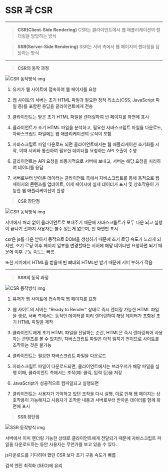 # SSR 과 CSR

<hr/>

> **CSR(Client-Side Rendering)**
> CSR는 클라이언트에서 웹 애플리케이션의 렌더링을 담당하는 방식

> **SSR(Server-Side Rendering)**
> SSR는 서버 측에서 웹 페이지의 렌더링을 담당하는 방식

<hr/>

> **CSR의 동작 과정**

<img src="https://img1.daumcdn.net/thumb/R1280x0/?scode=mtistory2&fname=https%3A%2F%2Fblog.kakaocdn.net%2Fdn%2FEk28V%2FbtrFde42IHr%2Fyb4wyWVcsqkV96kkrpS4Z0%2Fimg.png" alt="CSR 동작방식 img">

1. 유저가 웹 사이트에 접속하여 웹 페이지를 요청

2. 웹 사이트의 서버는 초기 HTML 파일과 필요한 정적 리소스(CSS, JavaScript 파일 등)를 포함한 응답을 클라이언트에게 전송

3. 클라이언트는 받은 초기 HTML 파일을 렌더링하여 빈 페이지를 화면에 표시

4. 클라이언트가 초기 HTML 파일을 분석하고, 필요한 자바스크립트 파일을 다운로드, 자바스크립트 파일에는 웹 애플리케이션의 로직이 포함

5. 자바스크립트 파일 다운로드 되면 클라이언트에서는 웹 애플리케이션 초기화를 시작, 이때 서버와 통신하여 필요한 데이터를 요청하는 API 호출이 수행

6. 클라이언트는 API 요청을 비동기적으로 서버에 보내고, 서버는 해당 요청을 처리하여 데이터를 응답

7. 서버로부터 받아온 데이터는 클라이언트 측에서 자바스크립트를 통해 동적으로 웹 페이지의 콘텐츠를 업데이트, 이제 페이지에 실제 데이터가 표시 및 상호작용이 가능한 웹 애플리케이션이 완성

> **CSR 장단점**

<img src="https://img1.daumcdn.net/thumb/R1280x0/?scode=mtistory2&fname=https%3A%2F%2Fblog.kakaocdn.net%2Fdn%2FkFsCv%2FbtrE6zccPL3%2F3918efAnS6kWmSh6v1sk4K%2Fimg.png" alt="CSR 동작방식 img">

서버에서 처리 없이 클라이언트로 보내주기 때문에 자바스크릅트가 모두 다운 되고 실행이 끝나기 전까지 사용자는 볼수 있는게 없으며, 빈 화면만 표시

csr은 js를 다운 받아서 동적으로 DOM을 생성하기 때문에 초기 로딩 속도가 느리게 되지만, 초기 로딩 이후 페이지 일부를 변경할때는 서버에 해당 데이터만 요청하면 되기 때문에 이후 구동 속도는 빠름

또한 서버에서 HTML을 받을때 빈 뼈대의 HTML만 받기 때문에 서버 부하가 적음

<hr/>

> **SSR의 동작 과정**

<img src="https://img1.daumcdn.net/thumb/R1280x0/?scode=mtistory2&fname=https%3A%2F%2Fblog.kakaocdn.net%2Fdn%2FctbYqm%2FbtrE8OfqPyZ%2FV89cr1aPQZemy8tNmnhLek%2Fimg.png" alt="CSR 동작방식 img">

1. 유저가 웹 사이트에 접속하여 웹 페이지를 요청

2. 웹 사이트의 서버는 "Ready to Render" 상태로 즉시 렌더링 가능한 HTML 파일을 생성, 서버 측에서는 동적인 데이터를 미리 렌더링하여 해당 데이터가 포함된 초기 HTML 파일을 제작

3. 클라이언트에게 초기 HTML 파일을 전달하는 순간, HTML은 즉시 렌더링되어 사용자는 콘텐츠를 볼 수 있지만, 자바스크립트 파일은 아직 읽히기 전이므로 사이트를 조작하는 것은 불가능

4. 클라이언트는 필요한 자바스크립트 파일을 다운로드

5. 자바스크립트 파일이 다운로드되면, 클라이언트에서는 브라우저가 해당 파일을 실행 이때, 클라이언트 측에서는 조작(예: 클릭, 입력 등)을 저장

6. JavaScript가 성공적으로 컴파일되고 실행되면

7. 클라이언트는 사용자가 기억하고 있던 조작을 다시 실행, 이로 인해 웹 페이지는 상호작용이 가능해지고 사용자가 조작한 내용과 서버로부터 받아온 데이터를 함께 화면에 표시

> **SSR 장단점**

<img src="https://img1.daumcdn.net/thumb/R1280x0/?scode=mtistory2&fname=https%3A%2F%2Fblog.kakaocdn.net%2Fdn%2FIaz3s%2FbtrE4c2LwKn%2FRpYcCmhW3Ak9D9Okk9sUk0%2Fimg.png" alt="SSR 동작방식 img">

서버에서 이미 렌더링 가능한 상태로 클라이언트에게 전달되기 때문에 자바스크립트 파일을 다운로드하는 동안 사용자는 무언가를 보고 있을 수 있다.

js다운로드를 기다려야 했던 CSR 보다 초기 구동 속도가 빠름

검색 엔진 최적화 (SEO)에 유리
